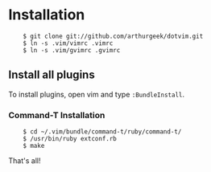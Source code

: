 # Installation

        $ git clone git://github.com/arthurgeek/dotvim.git
        $ ln -s .vim/vimrc .vimrc
        $ ln -s .vim/gvimrc .gvimrc

## Install all plugins

To install plugins, open vim and type `:BundleInstall`.

### Command-T Installation

        $ cd ~/.vim/bundle/command-t/ruby/command-t/
        $ /usr/bin/ruby extconf.rb
        $ make

That's all!

